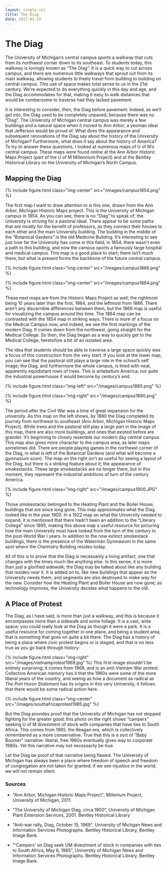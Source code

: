 ```yaml
---
layout: single-col
title: The Diag
date: 2017-02-19
---
```

# The Diag

The University of Michigan’s central campus sports a walkway that cuts from its northwest corner down to its southeast. To students today, this walkway is lovingly known as “The Diag”. It is a quick way to cut across campus, and there are numerous little walkways that sprout out from its main walkway, allowing students to freely travel from building to building on central campus. This use of space makes total sense to us in the 21st century. We’re expected to do everything quickly in this day and age, and the Diag accommodates for that, making it easy to walk distances that would be cumbersome to traverse had they lacked pavement.

It is interesting to consider, then, the Diag before pavement. Indeed, as we’ll get into, the Diag used to be completely unpaved, because there was no “Diag”. The University of Michigan central campus was merely a few buildings and a natural space when it moved to Ann Arbor, a yeoman ideal that Jefferson would be proud of. What does the appearance and subsequent renovations of the Diag say about the history of the University of Michigan? Furthermore, what does it say about the history of America? To try to answer these questions, I looked at numerous maps of U of M’s central campus. These maps were found online at the Ann Arbor Historic Maps Project (part of the U of M Millennium Project) and at the Bentley Historical Library on the University of Michigan’s North Campus.

## Mapping the Diag

 {% include figure.html class="img-center" src="/images/campus1854.png" %}

The first map I want to draw attention to is this one, drawn from the Ann Arbor, Michigan Historic Maps project. This is the University of Michigan campus in 1854. As you can see, there is no “Diag” to speak of; the University is striving for a pastoral ideal. There appear to be some paths that are mostly for the benefit of professors, as they connect their houses to each other and the main University building. The building in the middle of the “Botanical Gardens” is the old Medicine Building. It’s interesting to see just how far the University has come in this field; in 1854, there wasn’t even a path to this building, and now the campus sports a famously large hospital and medical campus. This map is a good place to start; there isn’t much there, but what is present forms the backbone of the future central campus.

 {% include figure.html class="img-center" src="/images/campus1866.png" %}

 {% include figure.html class="img-center" src="/images/campus1864.png" %}

These next maps are from the Historic Maps Project as well; the rightmost being 10 years later than the first, 1864, and the leftmost from 1866. There aren’t any discernible differences between them, but the 1866 map is useful for visualizing the campus around this time. The 1864 map can be contrasted with the 1854 map in striking ways. There is more of a focus on the Medical Campus now; and indeed, we see the first markings of the modern Diag. It comes down from the northwest, going straight for the Medical College. So then, the Diag began as a way to quickly get to the Medical College, heretofore a bit of an isolated area.

The idea that students should be able to traverse a large space quickly was a focus of this construction from the very start. If you look at the lower map, you can see that the pastoral still plays a large role in the school’s self image; the Diag, and furthermore the whole campus, is lined with neat, apparently equidistant rows of trees. This is antebellum America; not quite the industrial powerhouse it would become by century’s end.

 {% include figure.html class="img-left" src="/images/campus1880.png" %}
 
 {% include figure.html class="img-right" src="/images/campus1890.png" %}

The period after the Civil War was a time of great expansion for the university. As this map on the left shows, by 1880 the Diag completed its journey from northwest to southeast (Ann Arbor, Michigan Historic Maps Project). While trees and the pastoral still play a large part in the image of this map, there are also more buildings, and ones that existed before are grander. It’s beginning to closely resemble our modern day central campus. This map also gives more character to the campus area, as later maps sometimes did. There are people playing games in the northeast corner of the Diag, in what is left of the Botanical Gardens (and what will become a gymnasium soon). The map on the right isn’t as useful for seeing a layout of the Diag, but there is a striking feature about it; the appearance of smokestacks. These large smokestacks are no longer there, but in this moment, they represent the industrial ambitions of turn of the century America.

 {% include figure.html class="img-right" src="/images/campus1900.JPG" %}

Those smokestacks belonged to the Heating Plant and the Boiler House, buildings that are since long gone. This map approximates what the Diag looked like in the year 1900. In a 1922 map on what the University needed to expand, it is mentioned that there hadn’t been an addition to the “Literary College” since 1895, making this above map a useful resource for picturing how the main University must have looked from the turn of the century to the post-World War I years. In addition to the now extinct smokestack buildings, there is the presence of the Waterman Gymnasium in the same spot where the Chemistry Building resides today.

All of this is to prove that the Diag is necessarily a living artifact, one that changes with the times much like anything else. In this sense, it is more than just a glorified sidewalk; the Diag may be talked about like any building that resides near it. It is added on to, like new buildings that appear as the University needs them, and segments are also destroyed to make way for the new. Consider how the Heating Plant and Boiler House are now gone; as technology improves, the University decides what happens to the old.

## A Place of Protest

The Diag, as I have said, is more than just a walkway, and this is because it encompasses more than a sidewalk and some foliage. It is a vast, wide space; you could really look at the Diag as though it were a park. It is a useful resource for coming together in one place, and being a student area, that is something that goes on quite a bit there. The Diag has a history of being a place where civic protest begins or is staged, and that is no less true as you go back through history:

 {% include figure.html class="img-right" src="/images/vietnamprotest1969.jpg" %}
This first image shouldn’t be entirely surprising; it comes from 1969, and is an anti-Vietnam War protest. Collective American memory has it that the 1960s were some of the more liberal years of the country, and seeing as how a document as radical as _The Port Huron Statement_ has its origins in this very University, it follows that there would be some radical action here. 

 {% include figure.html class="img-center" src="/images/southafricaprotest1985.jpg" %}

But the Diag provides proof that the University of Michigan has not stopped fighting for the greater good; this photo on the right shows “campers” seeking U of M divestment of stock with companies that have ties to South Africa. This comes from 1985, the Reagan era, which is collectively remembered as a more conservative. True that this is a sort of “Baby Boomer” narrative: liberal, free 1960s eventually gives way to corporate 1980s. Yet this narrative may not necessarily be true.

 Let the Diag be proof of that narrative being flawed. The University of Michigan has always been a place where freedom of speech and freedom of congregation are not taken for granted; if we see injustice in the world, we will not remain silent.


### Sources

- "Ann Arbor, Michigan Historic Maps Project", Millenium Project, University of Michigan, 2011. 

- "The University of Michigan Diag, circa 1900", University of Michigan Plant Extension Services, 2001. Bentley Historical Library

- "Anti-war rally, Diag, October 15, 1969", University of Michgan News and Information Services Photographs. Bentley Historical Library, Bentley Image Bank.

- "'Campers' on Diag seek UM divestment of stock in companies with ties to South Africa, May 6, 1985", University of Michigan News and Information Services Photographs. Bentley Historical Library, Bentley Image Bank.

 
